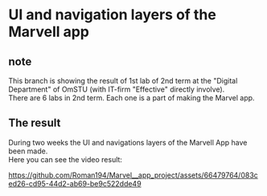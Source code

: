 # UI and navigation layers of the Marvell app
## note
This branch is showing the result of 1st lab of 2nd term at the "Digital Department" of OmSTU (with IT-firm "Effective" directly involve). <br/>
There are 6 labs in 2nd term. Each one is a part of making the Marvel app. <br/>
## The result
During two weeks the UI and navigations layers of the Marvell App have been made. <br/>
Here you can see the video result: <br/>



https://github.com/Roman194/Marvel__app_project/assets/66479764/083ced26-cd95-44d2-ab69-be9c522dde49

